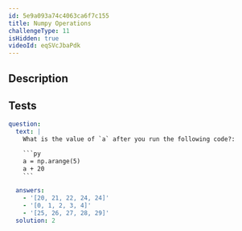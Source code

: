 ```yaml
---
id: 5e9a093a74c4063ca6f7c155
title: Numpy Operations
challengeType: 11
isHidden: true
videoId: eqSVcJbaPdk
---
```


## Description

<section id='description'>
</section>

## Tests

<section id='tests'>

````yml
question:
  text: |
    What is the value of `a` after you run the following code?:

    ```py
    a = np.arange(5)
    a + 20
    ```

  answers:
    - '[20, 21, 22, 24, 24]'
    - '[0, 1, 2, 3, 4]'
    - '[25, 26, 27, 28, 29]'
  solution: 2
````

</section>
